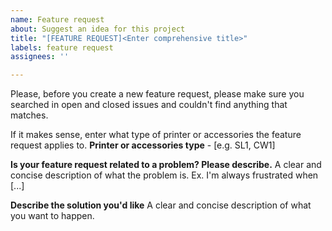 ```yaml
---
name: Feature request
about: Suggest an idea for this project
title: "[FEATURE REQUEST]<Enter comprehensive title>"
labels: feature request
assignees: ''

---
```


Please, before you create a new feature request, please make sure you searched in open and closed issues and couldn't find anything that matches.

If it makes sense, enter what type of printer or accessories the feature request applies to.
**Printer or accessories type** - [e.g. SL1, CW1]

**Is your feature request related to a problem? Please describe.**
  A clear and concise description of what the problem is. Ex. I'm always frustrated when [...]
  
**Describe the solution you'd like**
  A clear and concise description of what you want to happen.
